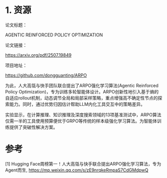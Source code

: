 # 1. 资源

论文标题：

AGENTIC REINFORCED POLICY OPTIMIZATION

论文链接：

https://arxiv.org/pdf/2507.19849

项目地址：

https://github.com/dongguanting/ARPO

为此，人大高瓴与快手团队联合提出了ARPO强化学习算法(Agentic Reinforced Policy Optimization)，专为训练多轮智能体设计。ARPO创新性地引入基于熵的自适应rollout机制，动态调节全局和局部采样策略，重点增强高不确定性节点的探索能力。同时，通过优势归因估计帮助LLM内化工具交互中的策略差异。

实验显示，在计算推理、知识推理及深度搜索领域的13项基准测试中，ARPO算法仅需一半的工具使用预算便优于GRPO等传统的样本级强化学习算法。为智能体训练提供了突破性解决方案。

# 参考

[1] Hugging Face周榜第一！人大高瓴与快手联合提出ARPO强化学习算法，专为Agent而生, https://mp.weixin.qq.com/s/zE9nrqkeRmpaS7CdGMdpwQ